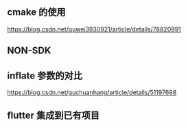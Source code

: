 ## cmake 的使用
https://blog.csdn.net/quwei3930921/article/details/78820991
## NON-SDK
## inflate 参数的对比
https://blog.csdn.net/guchuanhang/article/details/51197698
## flutter 集成到已有项目